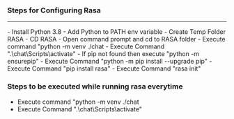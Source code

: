 <div align="left">
<h3>Steps for Configuring Rasa</h3>
<hr/>
 - Install Python 3.8
 - Add Python to PATH env variable
 - Create Temp Folder RASA
 - CD RASA
 - Open command prompt and cd to RASA folder
 - Execute command "python -m venv ./chat
 - Execute Command ".\chat\Scripts\activate"
 - If pip not found then execute "python -m ensurepip"
 - Execute Command "python -m pip install --upgrade pip"
 - Execute Command "pip install rasa"
 - Execute Command "rasa init"

</div>


<div align="left">
<h3>Steps to be executed while running rasa everytime</h3>

 - Execute command "python -m venv ./chat
 - Execute Command ".\chat\Scripts\activate"
</div>
